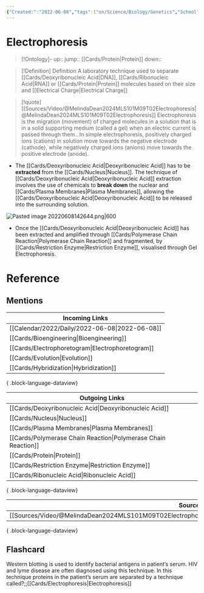 ```yaml
---
{"Created:":"2022-06-08","tags":["on/Science/Biology/Genetics","School","Uni/LFS261","flashcards/LFS261","Uni/MLS101"],"date created":"2022-06-08 Wed","edited":"2023-04-06 Thu","dg-publish":true,"permalink":"/cards/electrophoresis/","dgPassFrontmatter":true}
---
```


# Electrophoresis

> [!Ontology]-
> up:: 
> jump:: [[Cards/Protein\|Protein]]
> down:: 

> [!Definition] Definition
> A laboratory technique used to separate [[Cards/Deoxyribonucleic Acid\|DNA]], [[Cards/Ribonucleic Acid\|RNA]] or [[Cards/Protein\|Protein]] molecules based on their size and [[Electrical Charge\|Electrical Charge]]

> [!quote] [[Sources/Video/@MelindaDean2024MLS101M09T02Electrophoresis\|@MelindaDean2024MLS101M09T02Electrophoresis]]
> Electrophoresis is the migration (movement) of charged molecules in a solution that is in a solid supporting medium (called a gel) when an electric current is passed through them...In simple electrophoresis, positively charged ions (cations) in solution move towards the negative electrode (cathode), while negatively charged ions (anions) move towards the positive electrode (anode).

- The [[Cards/Deoxyribonucleic Acid\|Deoxyribonucleic Acid]] has to be **extracted** from the [[Cards/Nucleus\|Nucleus]]. The technique of [[Cards/Deoxyribonucleic Acid\|Deoxyribonucleic Acid]] extraction involves the use of chemicals to **break down** the nuclear and [[Cards/Plasma Membranes\|Plasma Membranes]], allowing the [[Cards/Deoxyribonucleic Acid\|Deoxyribonucleic Acid]] to be released into the surrounding solution.

![Pasted image 20220608142644.png|600](/img/user/Extras/Images/Pasted%20image%2020220608142644.png)

- Once the [[Cards/Deoxyribonucleic Acid\|Deoxyribonucleic Acid]] has been extracted and amplified through [[Cards/Polymerase Chain Reaction\|Polymerase Chain Reaction]] and fragmented, by [[Cards/Restriction Enzyme\|Restriction Enzyme]], visualised through Gel Electrophoresis.

# Reference

## Mentions

| Incoming Links                                      |
| --------------------------------------------------- |
| [[Calendar/2022/Daily/2022-06-08\|2022-06-08]]   |
| [[Cards/Bioengineering\|Bioengineering]]         |
| [[Cards/Electrophoretogram\|Electrophoretogram]] |
| [[Cards/Evolution\|Evolution]]                   |
| [[Cards/Hybridization\|Hybridization]]           |

{ .block-language-dataview}

| Outgoing Links                                                    |
| ----------------------------------------------------------------- |
| [[Cards/Deoxyribonucleic Acid\|Deoxyribonucleic Acid]]         |
| [[Cards/Nucleus\|Nucleus]]                                     |
| [[Cards/Plasma Membranes\|Plasma Membranes]]                   |
| [[Cards/Polymerase Chain Reaction\|Polymerase Chain Reaction]] |
| [[Cards/Protein\|Protein]]                                     |
| [[Cards/Restriction Enzyme\|Restriction Enzyme]]               |
| [[Cards/Ribonucleic Acid\|Ribonucleic Acid]]                   |

{ .block-language-dataview}

| Sources                                                                                                       |
| ------------------------------------------------------------------------------------------------------------- |
| [[Sources/Video/@MelindaDean2024MLS101M09T02Electrophoresis\|@MelindaDean2024MLS101M09T02Electrophoresis]] |

{ .block-language-dataview}

## Flashcard

Western blotting is used to identify bacterial antigens in patient’s serum. HIV and lyme disease are often diagnosed using this technique. In this technique proteins in the patient’s serum are separated by a technique called?;;[[Cards/Electrophoresis\|Electrophoresis]]
<!--SR:!2024-05-25,10,270-->